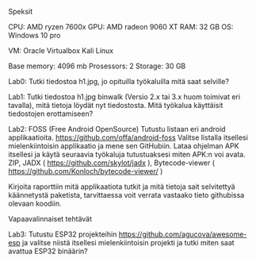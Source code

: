 Speksit

CPU: AMD ryzen 7600x GPU: AMD radeon 9060 XT RAM: 32 GB OS: Windows 10 pro

VM: Oracle Virtualbox Kali Linux

Base memory: 4096 mb Prosessors: 2 Storage: 30 GB

Lab0: Tutki tiedostoa h1.jpg, jo opituilla työkaluilla mitä saat selville?

Lab1: Tutki tiedostoa h1.jpg binwalk (Versio 2.x tai 3.x huom toimivat eri tavalla), mitä tietoja löydät nyt tiedostosta. Mitä työkalua käyttäisit tiedostojen erottamiseen?

Lab2: FOSS (Free Android OpenSource) Tutustu listaan eri android applikaatioita.
https://github.com/offa/android-foss
Valitse listalla itsellesi mielenkiintoisin applikaatio ja mene sen GitHubiin. Lataa ohjelman APK itsellesi ja käytä seuraavia työkaluja tutustuaksesi miten APK:n voi avata. 
ZIP, JADX ( https://github.com/skylot/jadx ), Bytecode-viewer ( https://github.com/Konloch/bytecode-viewer/ )

Kirjoita raporttiin mitä applikaatiota tutkit ja mitä tietoja sait selvitettyä käännetystä paketista, tarvittaessa voit verrata vastaako tieto githubissa olevaan koodiin.


Vapaavalinnaiset tehtävät

Lab3: Tutustu ESP32 projekteihin https://github.com/agucova/awesome-esp ja valitse niistä itsellesi mielenkiintoisin projekti ja tutki miten saat avattua ESP32 binäärin?
